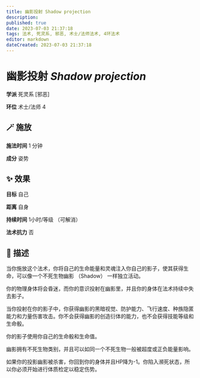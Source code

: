 ```yaml
---
title: 幽影投射 Shadow projection
description: 
published: true
date: 2023-07-03 21:37:18
tags: 法术, 死灵系, 邪恶, 术士/法师法术, 4环法术
editor: markdown
dateCreated: 2023-07-03 21:37:18
---
```


# **幽影投射** *Shadow projection*

**学派** 死灵系 \[邪恶\] 

**环位** 术士/法师 4

## 🪄 施放

**施法时间** 1 分钟

**成分** 姿势

## ✨ 效果 

**目标** 自己 

**距离** 自身  

**持续时间** 1小时/等级 （可解消） 

**法术抗力** 否

## 📖 描述

当你施放这个法术，你将自己的生命能量和灵魂注入你自己的影子，使其获得生命，可以像一个不死生物幽影 （Shadow） 一样独立活动。

你的物理身体将会昏迷，而你的意识投射在幽影里，并且你的身体在法术持续中失去影子。

当你投射在你的影子中，你获得幽影的黑暗视觉、防护能力、飞行速度、种族隐匿能力和力量伤害攻击。你不会获得幽影的创造衍体的能力，也不会获得技能等级和生命骰。

你的影子使用你自己的生命骰和生命值。

幽影拥有不死生物类别，并且可以如同一个不死生物一般被超度或正负能量影响。

如果你的投影幽影被杀害，你回到你的身体并且HP降为-1。你陷入濒死状态，所以你必须开始进行体质检定以稳定伤势。
    